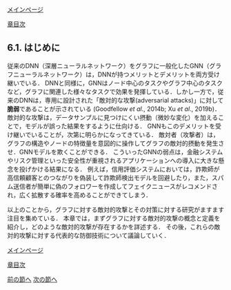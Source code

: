 [メインページ](../../index.markdown)

[章目次](./chap6.md)
## 6.1. はじめに

従来のDNN（深層ニューラルネットワーク）をグラフに一般化したGNN（グラフニューラルネットワーク）は，DNNが持つメリットとデメリットを両方受け継いでいる． DNNと同様に，GNNはノード中心のタスクやグラフ中心のタスクなど，グラフに関連した様々なタスクで効果を発揮している．しかし一方で，従来のDNNは，専用に設計された「敵対的な攻撃(adversarial attacks)」に対して**脆弱**であることが示されている (Goodfellow *et al*., 2014b; Xu *et al*., 2019b)． 敵対的な攻撃は，データサンプルに見つけにくい摂動（微妙な変化）を加えることで，モデルが誤った結果をするように仕向ける． GNNもこのデメリットを受け継いでいることが，次第に明らかになってきている． 敵対者（攻撃者）は，グラフの構造やノードの特徴量を意図的に操作してグラフの敵対的摂動を発生させ．GNNモデルを欺くことができる． こういったGNNの弱点は，金融システムやリスク管理といった安全性が重視されるアプリケーションへの導入に大きな懸念を投げかける結果になる． 例えば，信用評価システムにおいては，詐欺師が高信頼顧客とのつながりを偽装して詐欺師検出モデルを回避したり，また，スパム送信者が簡単に偽のフォロワーを作成してフェイクニュースがレコメンドされ，広く拡散する確率を高めることができてしまう．

以上のことから，グラフに対する敵対的攻撃とその対策に対する研究がますます注目を集めている． 本章では，まずグラフに対する敵対的攻撃の概念と定義を紹介し，どのような敵対的攻撃が存在するかを詳述する． その後，これらの敵対的攻撃に対する代表的な防御技術について議論していく．


[メインページ](../../index.markdown)

[章目次](./chap6.md)

[前の節へ](./subsection_00.md) [次の節へ](./subsection_02.md)



